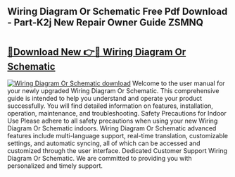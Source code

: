 ## Wiring Diagram Or Schematic Free Pdf Download - Part-K2j New Repair Owner Guide ZSMNQ

# <h2><a href="http://dfo2mpm.blite.top/?on=Wiring+Diagram+Or+Schematic">🔗Download New 👉🔴 Wiring Diagram Or Schematic</a></h2>

[![Wiring Diagram Or Schematic download](https://i.imgur.com/lujVjoI.png)](http://dfo2mpm.blite.top/?on=Wiring+Diagram+Or+Schematic)
Welcome to the user manual for your newly upgraded Wiring Diagram Or Schematic. This comprehensive guide is intended to help you understand and operate your product successfully. You will find detailed information on features, installation, operation, maintenance, and troubleshooting. Safety Precautions for Indoor Use Please adhere to all safety precautions when using your new Wiring Diagram Or Schematic indoors. Wiring Diagram Or Schematic advanced features include multi-language support, real-time translation, customizable settings, and automatic syncing, all of which can be accessed and customized through the user interface. Dedicated Customer Support Wiring Diagram Or Schematic. We are committed to providing you with personalized and timely support.
